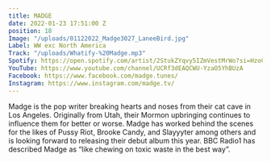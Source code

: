 ```yaml
---
title: MADGE
date: 2022-01-23 17:51:00 Z
position: 18
Image: "/uploads/01122022_Madge3027_LaneeBird.jpg"
Label: WW exc North America
Track: "/uploads/Whatify-%20Madge.mp3"
Spotify: https://open.spotify.com/artist/2StukZYqvy5IZmVestMrWo?si=HzoC0HmyRca2MKbopVP_0Q
YouTube: https://www.youtube.com/channel/UCRf3dEAQCWU-YzaO5YhBUzA
Facebook: https://www.facebook.com/madge.tunes/
Instagram: https://www.instagram.com/madge.tv/
---
```



Madge is the pop writer breaking hearts and noses from their cat cave in Los Angeles. Originally from Utah, their Mormon upbringing continues to influence them for better or worse.  Madge has worked behind the scenes for the likes of Pussy Riot, Brooke Candy, and Slayyyter among others and is looking forward to releasing their debut album this year. BBC Radio1 has described Madge as “like chewing on toxic waste in the best way”. 